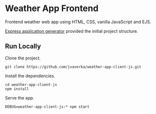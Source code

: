 # Weather App Frontend

Frontend weather web app using HTML, CSS, vanilla JavaScript and EJS.

[Express application generator](https://expressjs.com/en/starter/generator.html) provided the initial project structure.

## Run Locally

Clone the project.

```shell
git clone https://github.com/jvaverka/weather-app-client-js.git
```

Install the dependencies.

```shell
cd weather-app-client-js
npm install
```

Serve the app.

```shell
DEBUG=weather-app-client-js:* npm start
```

